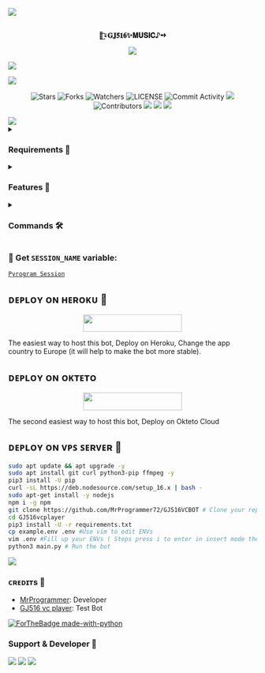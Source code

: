 <a href="https://www.youtube.com/watch?v=dQw4w9WgXcQ"><img src="https://user-images.githubusercontent.com/73097560/115834477-dbab4500-a447-11eb-908a-139a6edaec5c.gif"></a>


<p align="center">
    <br><b> 🦋͜͡⍣𝐆𝐉𝟓𝟏𝟔✨𝐌𝐔𝐒𝐈𝐂♪➺ 
</b><br>
</p>
<p align="center"><a href="https://t.me/ADVENTURE_FAMILYS"><img src="https://telegra.ph/file/9a42a0c6c293f021f5445.jpg"></a></p>

<img src="https://readme-typing-svg.herokuapp.com?color=00FF00&width=420&lines=GJ516+play+music+on+telegram+voice+chat+feature;Managed+by+export+gabbar%E2%9D%A4%EF%B8%8F"> 

 </p>
<a href="https://www.youtube.com/watch?v=dQw4w9WgXcQ"><img src="https://user-images.githubusercontent.com/73097560/115834477-dbab4500-a447-11eb-908a-139a6edaec5c.gif"></a>


<p align="center">
    <img src="https://img.shields.io/github/stars/MrProgrammer72/GJ516VCBOT?style=for-the-badge" alt="Stars">
    <img src="https://img.shields.io/github/forks/MrProgrammer72/GJ516VCBOT?style=for-the-badge" alt="Forks">
    <img src="https://img.shields.io/github/watchers/MrProgrammer72/GJ516VCBOT?style=for-the-badge" alt="Watchers">
    <img src="https://img.shields.io/github/license/MrProgrammer72/GJ516VCBOT?style=for-the-badge" alt="LICENSE">
    <img src="https://img.shields.io/github/commit-activity/w/MrProgrammer72/GJ516VCBOT=for-the-badge" alt="Commit Activity">
    <a href="https://github.com/MrProgrammer72/GJ516VCBOT/commits/MrProgrammer72"> <img src="https://img.shields.io/github/last-commit/MrProgrammer72/GJ516VCBOT?color=green&logo=github&logoColor=green&style=for-the-badge" /></a>
    <img src="https://img.shields.io/github/contributors/MrProgrammer72/GJ516VCBOT?style=for-the-badge" alt="Contributors">
    <a href="https://github.com/MrProgrammer72/GJ516VCBOT/issues"> <img src="https://img.shields.io/github/issues/MrProgrammer72/GJ516VCBOT?color=green&logo=github&logoColor=green&style=for-the-badge" /></a>
    <a href="https://github.com/MrProgrammer72/GJ516VCBOT"> <img src="https://img.shields.io/github/repo-size/MrProgrammer72/GJ516VCBOT?color=orange&logo=github&logoColor=green&style=for-the-badge" /></a>
    <a href="https://pypi.org/project/Pyrogram/"> <img src="https://img.shields.io/pypi/v/pyrogram?color=pink&label=pyrogram&logo=python&logoColor=green&style=for-the-badge" /></a>
</p>
<a href="https://www.youtube.com/watch?v=dQw4w9WgXcQ"><img src="https://user-images.githubusercontent.com/73097560/115834477-dbab4500-a447-11eb-908a-139a6edaec5c.gif"></a>



<details>
<summary><h3> Requirements 📝</h3></summary>

- FFmpeg
- NodeJS [nodesource.com](https://nodesource.com/)
- Python 3.7 or higher
- [PyTgCalls](https://github.com/pytgcalls/pytgcalls)
</details>

<details>
<summary><h3> Features 🔮</h3></summary>

- Yt-dL Fix
- Updated Plug-in
- Super Fast Bot
- No Lag Hang
- Fast Download Song From Server
- Program Updated
- Smooth Player
</details>

<details>
<summary><h3> Commands 🛠</h3></summary> 

- `/play <song name>` - play song you requested
- `/song <song name>` - download songs you want quickly
- `/ping` - Bot Online or Offine

#### Admins Only 👷‍♂️
- `/pause` - pause song play
- `/resume` - resume song play
- `/skip` - play next song
- `/end` - stop music play
</details>

### 🧪 Get `SESSION_NAME` variable:

[``Pyrogram Session``](https://replit.com/@dashezup/generate-pyrogram-session-string)

## ᴅᴇᴩʟᴏʏ ᴏɴ ʜᴇʀᴏᴋᴜ 🚀

<p align="center"><a href="https://heroku.com/deploy?template=https://github.com/MrProgrammer72/GJ516VCBOT"> <img src="https://img.shields.io/badge/Deploy%20To%20Heroku-orange?style=for-the-badge&logo=heroku" width="200" height="35.45"/></a></p>
The easiest way to host this bot, Deploy on Heroku, Change the app country to Europe (it will help to make the bot more stable).

## ᴅᴇᴩʟᴏʏ ᴏɴ ᴏᴋᴛᴇᴛᴏ

<p align="center"><a href="https://cloud.okteto.com/deploy?repository=https://github.com/MrProgrammer72/GJ516VCBOT"><img src="https://img.shields.io/badge/Deploy%20To%20Okteto-informational?style=for-the-badge&logo=Okteto" width="200" height="35.45"/></a></p>
The second easiest way to host this bot, Deploy on Okteto Cloud

## ᴅᴇᴘʟᴏʏ ᴏɴ ᴠᴘꜱ ꜱᴇʀᴠᴇʀ 📡

```sh
sudo apt update && apt upgrade -y
sudo apt install git curl python3-pip ffmpeg -y
pip3 install -U pip
curl -sL https://deb.nodesource.com/setup_16.x | bash -
sudo apt-get install -y nodejs
npm i -g npm
git clone https://github.com/MrProgrammer72/GJ516VCBOT # Clone your repo.
cd GJ516vcplayer
pip3 install -U -r requirements.txt
cp example.env .env #Use vim to edit ENVs
vim .env #Fill up your ENVs ( Steps press i to enter in insert mode then edit the file. Press Esc to exit the editing mode then type :wq! and press Enter key to save the file.)
python3 main.py # Run the bot
```
<a href="https://www.youtube.com/watch?v=dQw4w9WgXcQ"><img src="https://user-images.githubusercontent.com/73097560/115834477-dbab4500-a447-11eb-908a-139a6edaec5c.gif"></a>


### ᴄʀᴇᴅɪᴛs 💖
- [MrProgrammer](https://github.com/MrProgrammer72/GJ516VCBOT): Developer
- [GJ516 vc player](https://telegram.me/GJ516_VCPLAYER_bot): Test Bot

[![ForTheBadge made-with-python](http://ForTheBadge.com/images/badges/made-with-python.svg)](https://www.python.org/)

### Support & Developer 🎑
<a href="https://t.me/ADVENTURE_FAMILYS"><img src="https://img.shields.io/badge/-Support%20Group-black.svg?style=for-the-badge&logo=Telegram"></a>
<a href="https://telegram.me/export_gabbar"><img src="https://img.shields.io/badge/%20Developer-blue.svg?style=for-the-badge&logo=Telegram"></a>
    <a href="https://www.youtube.com/watch?v=dQw4w9WgXcQ"><img src="https://user-images.githubusercontent.com/73097560/115834477-dbab4500-a447-11eb-908a-139a6edaec5c.gif"></a>



